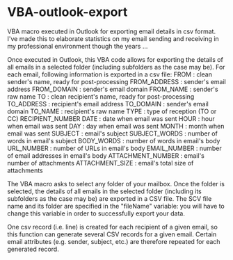 # VBA-outlook-export
VBA macro executed in Outlook for exporting email details in csv format.
I've made this to elaborate statistics on my email sending and receiving in my professional environment though the years ...

Once executed in Outlook, this VBA code allows for exporting the details of all emails in a selected folder (including subfolders as the case may be).
For each email, following information is exported in a csv file:
FROM : clean sender's name, ready for post-processing
FROM_ADDRESS : sender's email address
FROM_DOMAIN : sender's email domain
FROM_NAME : sender's raw name
TO : clean recipient's name, ready for post-processing
TO_ADDRESS : recipient's email address
TO_DOMAIN : sender's email domain
TO_NAME : recipient's raw name
TYPE : type of reception (TO or CC)
RECIPIENT_NUMBER
DATE : date when email was sent
HOUR : hour when email was sent
DAY : day when email was sent
MONTH : month when email was sent
SUBJECT : email's subject
SUBJECT_WORDS : number of words in email's subject
BODY_WORDS : number of words in email's body
URL_NUMBER : number of URLs in email's body
EMAIL_NUMBER : number of email addresses in email's body
ATTACHMENT_NUMBER : email's number of attachments
ATTACHMENT_SIZE : email's total size of attachments

The VBA macro asks to select any folder of your mailbox.
Once the folder is selected, the details of all emails in the selected folder (including its subfolders as the case may be) are exported in a CSV file. 
The SCV file name and its folder are specified in the "fileName" variable: you will have to change this variable in order to successfully export your data.

One csv record (i.e. line) is created for each recipient of a given email, so this function can generate several CSV records for a given email. Certain email attributes (e.g. sender, subject, etc.) are therefore repeated for each generated record.

